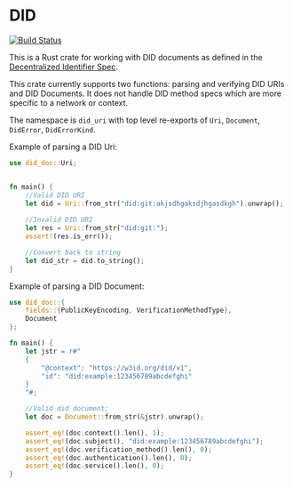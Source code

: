 # DID

[![Build Status](https://travis-ci.com/mikelodder7/did.svg?branch=master)](https://travis-ci.org/mikelodder7/did)

This is a Rust crate for working with DID documents as defined in the
[Decentralized Identifier Spec](https://w3c-ccg.github.io/did-spec/).

This crate currently supports two functions: parsing and verifying DID URIs and
DID Documents.  It does not handle DID method specs which are more specific to
a network or context.

The namespace is `did_uri` with top level re-exports of `Uri`, `Document`,
`DidError`, `DidErrorKind`.

Example of parsing a DID Uri:
```rust
use did_doc::Uri;


fn main() {
    //Valid DID URI
    let did = Uri::from_str("did:git:akjsdhgaksdjhgasdkgh").unwrap();
    
    //Invalid DID URI
    let res = Uri::from_str("did:git:");
    assert!(res.is_err());

    //Convert back to string
    let did_str = did.to_string();
}
```

Example of parsing a DID Document:
```rust
use did_doc::{
    fields::{PublicKeyEncoding, VerificationMethodType},
    Document
};

fn main() {
    let jstr = r#"
    {
        "@context": "https://w3id.org/did/v1",
        "id": "did:example:123456789abcdefghi"
    }
    "#;

    //Valid did document;
    let doc = Document::from_str(&jstr).unwrap();    

    assert_eq!(doc.context().len(), 1);
    assert_eq!(doc.subject(), "did:example:123456789abcdefghi");
    assert_eq!(doc.verification_method().len(), 0);
    assert_eq!(doc.authentication().len(), 0);
    assert_eq!(doc.service().len(), 0);
}
```
